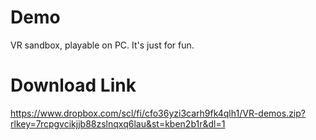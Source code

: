 # Demo
VR sandbox, playable on PC. It's just for fun.

# Download Link
https://www.dropbox.com/scl/fi/cfo36yzi3carh9fk4qlh1/VR-demos.zip?rlkey=7rcpgvcikjjb88zslnqxq6lau&st=kben2b1r&dl=1
